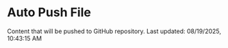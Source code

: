 # Auto Push File

Content that will be pushed to GitHub repository.
Last updated: 08/19/2025, 10:43:15 AM